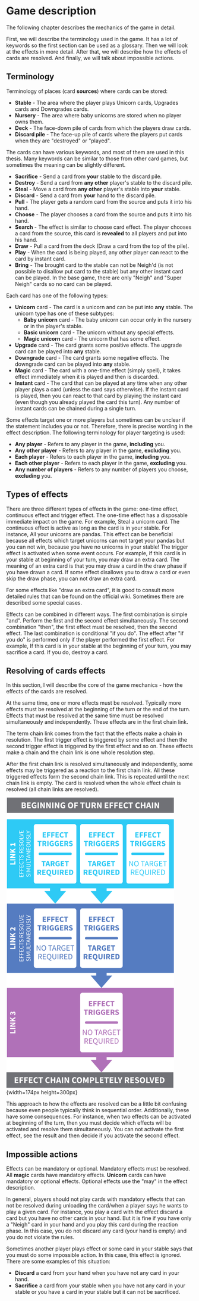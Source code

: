 # Game description

The following chapter describes the mechanics of the game in detail.

First, we will describe the terminology used in the game. It has a lot of keywords
so the first section can be used as a glossary.
Then we will look at the effects in more detail.
After that, we will describe how the effects of cards are resolved.
And finally, we will talk about impossible actions.

## Terminology

Terminology of places (card **sources**) where cards can be stored:

- **Stable** - The area where the player plays Unicorn cards, Upgrades cards
and Downgrades cards.
- **Nursery** - The area where baby unicorns are stored when no player owns them.
- **Deck** - The face-down pile of cards from which the players draw cards.
- **Discard pile** - The face-up pile of cards where the players put cards
when they are "destroyed" or "played".

The cards can have various keywords, and most of them are used in this thesis. Many keywords can be similar to those from other card games, but sometimes the meaning can be slightly different.

- **Sacrifice** - Send a card from **your** stable to the discard pile.
- **Destroy** - Send a card from **any other** player's stable to the discard pile.
- **Steal** - Move a card from **any other** player's stable into **your** stable.
- **Discard** - Send a card from **your** hand to the discard pile.
- **Pull** - The player gets a random card from the source and puts it into his hand.
- **Choose** - The player chooses a card from the source and puts it into his hand.
- **Search** - The effect is similar to choose card effect. The player chooses a
card from the source, this card is **revealed** to all players and put into his hand.
- **Draw** - Pull a card from the deck (Draw a card from the top of the pile).
- **Play** - When the card is being played, any other player can react to the card by instant card.
- **Bring** - The brought card to the stable can not be Neigh'd (is not possible to disallow put card to the stable) but any other instant card can be played. In the base game, there are only "Neigh" and "Super Neigh" cards so no card can be played.

Each card has one of the following types:

- **Unicorn** card - The card is a unicorn and can be put into **any** stable. The unicorn type has one of these subtypes:
    - **Baby unicorn** card - The baby unicorn can occur only in the nursery or in the player's stable.
    - **Basic unicorn** card - The unicorn without any special effects.
    - **Magic unicorn** card - The unicorn that has some effect.
- **Upgrade** card - The card grants some positive effects. The upgrade card can be played into **any** stable.
- **Downgrade** card - The card grants some negative effects. The downgrade card can be played into **any** stable.
- **Magic** card - The card with a one-time effect (simply spell), it takes effect immediately when it is played and then is discarded.
- **Instant** card - The card that can be played at any time when any other player plays a card (unless the card says otherwise). If the instant card is played, then you can react to that card by playing the instant card (even though you already played the card this turn). Any number of instant cards can be chained during a single turn.

Some effects target one or more players but sometimes can be unclear if the statement includes you or not. Therefore, there is precise wording in the effect description. The following terminology for player targeting is used:

- **Any player** - Refers to any player in the game, __including__ you.
- **Any other player** - Refers to any player in the game, __excluding__ you.
- **Each player** - Refers to each player in the game, __including__ you.
- **Each other player** - Refers to each player in the game, __excluding__ you.
- **Any number of players** - Refers to any number of players you choose, __excluding__ you.

## Types of effects

There are three different types of effects in the game: one-time effect, continuous effect and trigger effect. The one-time effect has a disposable immediate impact on the game. For example, Steal a unicorn card.
The continuous effect is active as long as the card is in your stable. For instance, All your unicorns are pandas. This effect can be beneficial because all effects which target unicorns can not target your pandas but you can not win, because you have no unicorns in your stable!
The trigger effect is activated when some event occurs. For example, if this card is in your stable at beginning of your turn, you may draw an extra card. The meaning of an extra card is that you may draw a card in the draw phase if you have drawn a card. If some effect disallows you to draw a card or even skip the draw phase, you can not draw an extra card.

For some effects like "draw an extra card", it is good to consult more detailed rules that can be found on the official wiki. Sometimes there are described some special cases.

Effects can be combined in different ways. The first combination is simple "and". Perform the first and the second effect simultaneously. The second combination "then",
the first effect must be resolved, then the second effect.
The last combination is conditional "if you do". The effect after "if you do" is performed only if the player performed the first effect. For example, If this card is in your stable at the beginning of your turn, you may sacrifice a card. If you do, destroy a card.

## Resolving of cards effects

In this section, I will describe the core of the game mechanics - how the effects of the cards are resolved.

At the same time, one or more effects must be resolved. Typically more effects must be resolved at the beginning of the turn or the end of the turn. Effects that must be resolved at the same time must be resolved simultaneously and independently. These effects are in the first chain link.

The term chain link comes from the fact that the effects make a chain in resolution. The first trigger effect is triggered by some effect and then the second trigger effect is triggered by the first effect and so on. These effects make a chain and the chain link is one whole resolution step.

After the first chain link is resolved simultaneously and independently, some effects may be triggered as a reaction to the first chain link. All these triggered effects form the second chain link. This is repeated until the next chain link is empty. The card is resolved when the whole effect chain is resolved (all chain links are resolved).

![The whole chain effect with individual chain links. Source: the official game rules.](img/chain-link.png){width=174px height=300px}

This approach to how the effects are resolved can be a little bit confusing because even people typically think in sequential order. Additionally, these have some consequences. For instance, when two effects can be activated at beginning of the turn, then you must decide which effects will be activated and resolve them simultaneously. You can not activate the first effect, see the result and then decide if you activate the second effect.

## Impossible actions

Effects can be mandatory or optional. Mandatory effects must be resolved. All **magic** cards have mandatory effects. **Unicorn** cards can have mandatory or optional effects. Optional effects use the "may" in the effect description.

In general, players should not play cards with mandatory effects that can not be resolved during unloading the card/when a player says he wants to play a given card. For instance, you play a card with the effect discard a card but you have no other cards in your hand. But it is fine if you have only a "Neigh" card in your hand and you play this card during the reaction phase. In this case, you do not discard any card (your hand is empty) and you do not violate the rules.

Sometimes another player plays effect or some card in your stable says that you must do some impossible action. In this case, this effect is ignored. There are some examples of this situation:

- **Discard** a card from your hand when you have not any card in your hand.
- **Sacrifice** a card from your stable when you have not any card in your stable or you have a card in your stable but it can not be sacrificed.